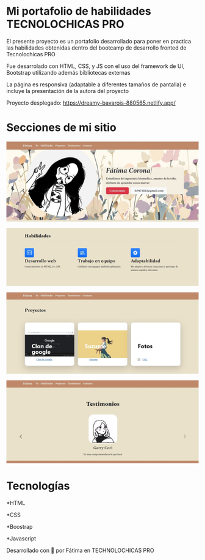 # Mi portafolio de habilidades TECNOLOCHICAS PRO

El presente proyecto es un portafolio desarrollado para poner en practica las habilidades obtenidas dentro del bootcamp de desarrollo fronted de Tecnolochicas PRO

Fue desarrolado con HTML, CSS, y JS con el uso del framework de UI, Bootstrap utilizando además bibliotecas externas

La página es responsiva (adaptable a diferentes tamaños de pantalla) e incluye la presentación de la autora del proyecto

Proyecto desplegado: https://dreamy-bavarois-880565.netlify.app/

# Secciones de mi sitio
![Presentación](assets/readme/1.jfif)

![Habilidades](assets/readme/2.jfif)

![Proyectos](assets/readme/3.jfif)

![Testimonios](assets/readme/4.jfif)

# Tecnologías

*HTML

*CSS

*Boostrap

*Javascript

Desarrollado con 💜 por Fátima en TECHNOLOCHICAS PRO